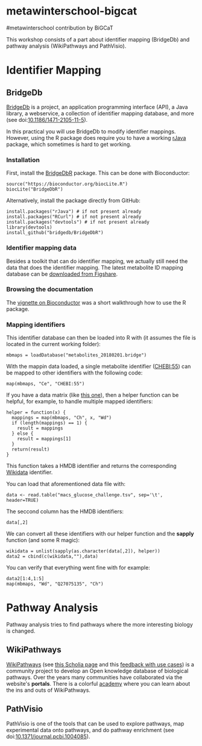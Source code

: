 # metawinterschool-bigcat
#metawinterschool contribution by BiGCaT

This workshop consists of a part about identifier mapping (BridgeDb) and pathway analysis (WikiPathways and PathVisio).

# Identifier Mapping

## BridgeDb

[BridgeDb](https://www.bridgedb.org/) is a project, an application programming interface (API),
a Java library, a webservice, a collection of identifier mapping database, and more (see doi:[10.1186/1471-2105-11-5](https://bmcbioinformatics.biomedcentral.com/articles/10.1186/1471-2105-11-5)).

In this practical you will use BridgeDb to modify identifier mappings. However, using the R package does require you
to have a working [rJava](https://cran.r-project.org/web/packages/rJava/index.html) package, which sometimes is hard
to get working.

### Installation

First, install the [BridgeDbR](https://bioconductor.org/packages/release/bioc/html/BridgeDbR.html) package. This can
be done with Bioconductor:

```(R)
source("https://bioconductor.org/biocLite.R")
biocLite("BridgeDbR")
```

Alternatively, install the package directly from GitHub:

```(R)
install.packages("rJava") # if not present already
install.packages("RCurl") # if not present already
install.packages("devtools") # if not present already
library(devtools)
install_github("bridgedb/BridgeDbR")
```

### Identifier mapping data

Besides a toolkit that can do identifier mapping, we actually still need the data that does the identifier
mapping. The latest metabolite ID mapping database can be
[downloaded from Figshare](https://figshare.com/articles/Metabolite_BridgeDb_ID_Mapping_Database_20180201_/5845134).

### Browsing the documentation

The [vignette on Bioconductor](https://bioconductor.org/packages/release/bioc/vignettes/BridgeDbR/inst/doc/tutorial.pdf)
was a short walkthrough how to use the R package.

### Mapping identifiers

This identifier database can then be loaded into R with (it assumes the file is located in the current working folder):

```(R)
mbmaps = loadDatabase("metabolites_20180201.bridge")
```

With the mappin data loaded, a single metabolite identifier
([CHEBI:55](http://www.ebi.ac.uk/chebi/searchId.do?chebiId=CHEBI:55))
can be mapped to other identifiers with the following code:

```(R)
map(mbmaps, "Ce", "CHEBI:55")
```

If you have a data matrix (like [this one](https://github.com/egonw/metawinterschool-bigcat/blob/master/macs_glucose_challenge.tsv)),
then a helper function can be helpful, for example, to handle multiple mapped identifiers:

```(R)
helper = function(x) {
  mappings = map(mbmaps, "Ch", x, "Wd")
  if (length(mappings) == 1) {
    result = mappings
  } else {
    result = mappings[1]
  }
  return(result)
}
```

This function takes a HMDB identifier and returns the corresponding [Wikidata](http://wikidata.org/) identifier.

You can load that aforementioned data file with:

```(R)
data <- read.table("macs_glucose_challenge.tsv", sep='\t', header=TRUE)
```

The seccond column has the HMDB identifiers:

```(R)
data[,2]
```

We can convert all these identifiers with our helper function and the **sapply** function (and some R magic):

```(R)
wikidata = unlist(sapply(as.character(data[,2]), helper))
data2 = cbind(c(wikidata,""),data)
```

You can verify that everything went fine with for example:

```(R)
data2[1:4,1:5] 
map(mbmaps, "Wd", "Q27075135", "Ch")
```

# Pathway Analysis

Pathway analysis tries to find pathways where the more interesting biology is changed.

## WikiPathways

[WikiPathways](http://wikipathways.org/) (see [this Scholia page](https://tools.wmflabs.org/scholia/topic/Q7999828) and
this [feedback with use cases](http://wikipathways.tumblr.com/)) is a community project to develop an
Open knowledge database of biological pathways. Over the years many communities have collaborated
via the website's **portals**. There is a colorful [academy](https://wikipathways.github.io/academy/path.html)
where you can learn about the ins and outs of WikiPathways.

## PathVisio

PathVisio is one of the tools that can be used to explore pathways, map experimental data onto
pathways, and do pathway enrichment (see doi:[10.1371/journal.pcbi.1004085](https://doi.org/10.1371/journal.pcbi.1004085)).

